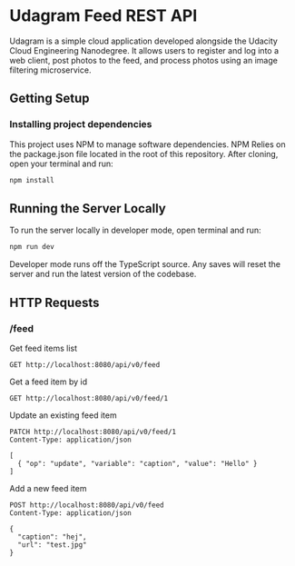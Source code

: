 # Udagram Feed REST API

Udagram is a simple cloud application developed alongside the Udacity Cloud Engineering Nanodegree.
It allows users to register and log into a web client, post photos to the feed, and process photos using an image filtering microservice.

## Getting Setup

### Installing project dependencies

This project uses NPM to manage software dependencies. NPM Relies on the package.json file located in the root of this repository. After cloning, open your terminal and run:
```bash
npm install
```

## Running the Server Locally
To run the server locally in developer mode, open terminal and run:
```bash
npm run dev
```

Developer mode runs off the TypeScript source. Any saves will reset the server and run the latest version of the codebase. 

## HTTP Requests

### /feed

Get feed items list
```
GET http://localhost:8080/api/v0/feed
```

Get a feed item by id
```
GET http://localhost:8080/api/v0/feed/1
```

Update an existing feed item
```
PATCH http://localhost:8080/api/v0/feed/1
Content-Type: application/json

[
  { "op": "update", "variable": "caption", "value": "Hello" }
]
```

Add a new feed item
```
POST http://localhost:8080/api/v0/feed
Content-Type: application/json

{
  "caption": "hej",
  "url": "test.jpg"
}
```
